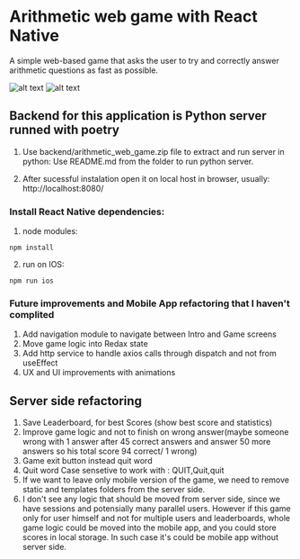 # Arithmetic web game with React Native

A simple web-based game that asks the user to try and correctly answer arithmetic questions as fast as possible.

![alt text](https://github.com/dmitryou/arithmetic-game/blob/main/Intro.jpeg?raw=true)
![alt text](https://github.com/dmitryou/arithmetic-game/blob/main/Game.jpeg?raw=true)

## Backend for this application is Python server runned with poetry

1. Use backend/arithmetic_web_game.zip file to extract and run server in python:
   Use README.md from the folder to run python server.
  
2. After sucessful instalation open it on local host in browser, usually:  http://localhost:8080/

### Install React Native dependencies:
1. node modules:
  ```
  npm install
  ```
2. run on IOS:
  ```
  npm run ios
  ```
### Future improvements and Mobile App refactoring that I haven't complited

1. Add navigation module to navigate between Intro and Game screens
2. Move game logic into Redax state
3. Add http service to handle axios calls through dispatch and not from useEffect
4. UX and UI improvements with animations


## Server side refactoring
1. Save Leaderboard, for best Scores (show best score and statistics)
2. Improve game logic and not to finish on wrong answer(maybe someone wrong with 1 answer after 45 correct answers and answer 50 more answers so his total score 94 correct/ 1 wrong)
3. Game exit button instead quit word
4. Quit word Case sensetive to work with : QUIT,Quit,quit
5. If we want to leave only mobile version of the game, we need to remove static and templates folders from the server side.
6. I don't see any logic that should be moved from server side, since we have sessions and potensially many parallel users. However if this game only for user himself and not for multiple users and leaderboards, whole game logic could be moved into the mobile app, and you could store scores in local storage. In such case it's could be mobile app without server side.


